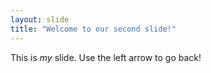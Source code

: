 ```yaml
---
layout: slide
title: "Welcome to our second slide!"
---
```

This is *my* slide.
Use the left arrow to go back!
